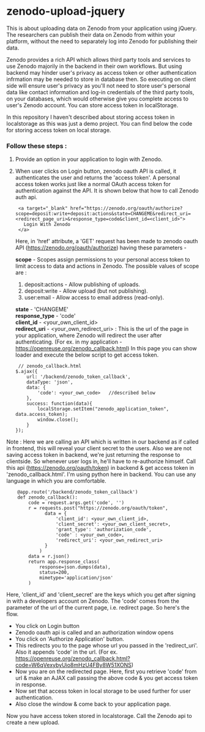 # zenodo-upload-jquery 


This is about uploading data on Zenodo from your application using jQuery. The researchers can publish their data on Zenodo from within your platform, without the need to separately log into Zenodo for publishing their data. 

Zenodo provides a rich API which allows third ­party tools and services to use Zenodo majorily in the backend in their own workflows. But using backend may hinder user's privacy as access token or other authentication infrmation may be needed to store in database then.
So executing on client side will ensure user's privacy as you'll not need to store user's personal data like contact information and log-in credentials of the third party tools, on your databases, which would otherwise give you complete access to user's Zenodo account. You can store access token in localStorage.

In this repository I haven't described about storing access token in localstorage as this was just a demo project. You can find below the code for storing access token on local storage.

### Follow these steps :


1. Provide an option in your application to login with Zenodo.

2. When user clicks on Login button, zenodo oauth API is called, it authenticates the user and returns the 'access token'. A    personal access token works just like a normal OAuth access token for authentication against the API. It is shown below that how to call Zenodo auth api.


        <a target="_blank" href="https://zenodo.org/oauth/authorize?scope=deposit:write+deposit:actions&state=CHANGEME&redirect_uri=<redirect_page_uri>&response_type=code&client_id=<client_id>">
          Login With Zenodo
        </a>


    
    Here, in 'href' attribute, a 'GET' request has been made to zenodo oauth API (https://zenodo.org/oauth/authorize) having  these parameters -
    

    **scope** - Scopes assign permissions to your personal access token to limit access to data and actions in Zenodo. The  possible values of scope are :
      1. deposit:actions - Allow publishing of uploads.
      2. deposit:write - Allow upload (but not publishing).
      3. user:email - Allow access to email address (read-only). 
      
    **state** - 'CHANGEME'  
    **response_type** - 'code'  
    **client_id** - <your_own_client_id>  
    **redirect_uri** - <your_own_redirect_uri> : This is the url of the page in your application, where Zenodo will redirect the user after authenticating. (For ex. in my application - https://openreuse.org/zenodo_callback.html) In this page you can show loader and execute the below script to get access token.
    
    
        // zenodo_callback.html
       $.ajax({
           url: '/backend/zenodo_token_callback',
           dataType: 'json',
           data: {
               'code': <your_own_code>   //described below
           },
           success: function(data){
               localStorage.setItem("zenodo_application_token", data.access_token);
               window.close();
           }
       });
       
       
Note : Here we are calling an API which is written in our backend as if called in frontend, this will reveal your client secret to the users. Also we are not saving access token in backend, we're just returning the response to clientside. So whenever user logs in, he'll have to re-authorize himself. Call this api (https://zenodo.org/oauth/token) in backend & get access token in 'zenodo_callback.html'. I'm using python here in backend. You can use any language in which you are comfortable.


        @app.route('/backend/zenodo_token_callback')
        def zenodo_callback():
            code = request.args.get('code', '')
            r = requests.post("https://zenodo.org/oauth/token",
                  data = {
                      'client_id': <your_own_client_id>,
                      'client_secret': <your_own_client_secret>,
                      'grant_type': 'authorization_code',
                      'code' : <your_own_code>,
                      'redirect_uri': <your_own_redirect_uri>
                  }
                )
            data = r.json()
            return app.response_class(
                response=json.dumps(data),
                status=200,
                mimetype='application/json'
            )
            
         
  Here, 'client_id' and 'client_secret' are the keys which you get after signing in with a developers account on Zenodo. The 'code' comes from the parameter of the url of the current page, i.e. redirect page. So here's the flow.

   -  You click on Login button
   -  Zenodo oauth api is called and an authorization window opens
   -  You click on 'Authorize Application' button.
   -  This redirects you to the page whose url you passed in the 'redirect_uri'. Also it appends 'code' in the url. (For ex. https://openreuse.org/zenodo_callback.html?code=W6qVexybyUio8mHzU4FBy8W51XONS)
   -  Now you are on the redirected page. Here, first you retrieve 'code' from url & make an AJAX call passing the above code & you get access token in response.
   -  Now set that access token in local storage to be used further for user authentication.
   -  Also close the window & come back to your application page.
   
   
Now you have access token stored in localstorage. Call the Zenodo api to create a new upload.
